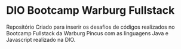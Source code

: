 # DIO Bootcamp Warburg Fullstack
Repositório Criado para inserir os desafios de códigos realizados no Bootcamp Fullstack da Warburg Pincus com as linguagens Java e Javascript realizado na DIO.
